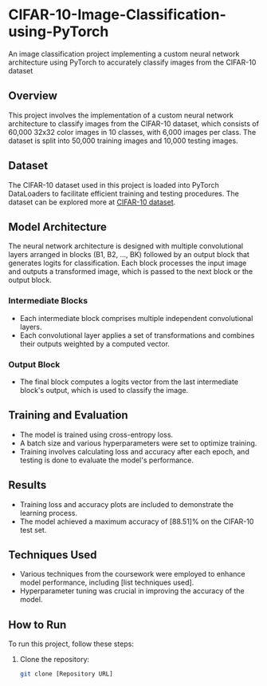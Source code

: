 # CIFAR-10-Image-Classification-using-PyTorch
An image classification project implementing a custom neural network architecture using PyTorch to accurately classify images from the CIFAR-10 dataset 

## Overview
This project involves the implementation of a custom neural network architecture to classify images from the CIFAR-10 dataset, which consists of 60,000 32x32 color images in 10 classes, with 6,000 images per class. The dataset is split into 50,000 training images and 10,000 testing images.

## Dataset
The CIFAR-10 dataset used in this project is loaded into PyTorch DataLoaders to facilitate efficient training and testing procedures. The dataset can be explored more at [CIFAR-10 dataset](https://www.cs.toronto.edu/~kriz/cifar.html).

## Model Architecture
The neural network architecture is designed with multiple convolutional layers arranged in blocks (B1, B2, ..., BK) followed by an output block that generates logits for classification. Each block processes the input image and outputs a transformed image, which is passed to the next block or the output block.

### Intermediate Blocks
- Each intermediate block comprises multiple independent convolutional layers.
- Each convolutional layer applies a set of transformations and combines their outputs weighted by a computed vector.

### Output Block
- The final block computes a logits vector from the last intermediate block's output, which is used to classify the image.

## Training and Evaluation
- The model is trained using cross-entropy loss.
- A batch size and various hyperparameters were set to optimize training.
- Training involves calculating loss and accuracy after each epoch, and testing is done to evaluate the model's performance.

## Results
- Training loss and accuracy plots are included to demonstrate the learning process.
- The model achieved a maximum accuracy of [88.51]% on the CIFAR-10 test set.

## Techniques Used
- Various techniques from the coursework were employed to enhance model performance, including [list techniques used].
- Hyperparameter tuning was crucial in improving the accuracy of the model.

## How to Run
To run this project, follow these steps:
1. Clone the repository:
   ```bash
   git clone [Repository URL]

